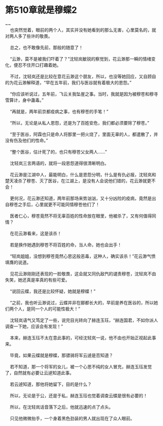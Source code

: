 # 第510章就是穆蝶2
~~<br>&nbsp;&nbsp;&nbsp;&nbsp;也突然觉着，眼前的两个人，其实并没有她看到的那么无害，心里莫名的，就对两人多了些许的敬畏。<br><br>&nbsp;&nbsp;&nbsp;&nbsp;总之，也不敢像先前，那般的随意了！<br><br>&nbsp;&nbsp;&nbsp;&nbsp;“云渺，莫不是被我们吓着了？”沈轻岚敏锐的察觉到，花云渺那一瞬的情绪变化，便忍不住开口打趣着她。<br><br>&nbsp;&nbsp;&nbsp;&nbsp;不过，沈轻岚还是比较在意花云渺这个朋友，所以，也没等她回应，又自顾自的为花云渺解释道，“早在五年前，我们与医谷就有着极大的恩怨。”<br><br>&nbsp;&nbsp;&nbsp;&nbsp;“你应该听说过，五年前，飞云关我坠崖之事。当时，我就是因为被穆苍和穆寻雪算计，身中蛊毒。”<br><br>&nbsp;&nbsp;&nbsp;&nbsp;“再就是，两年前京都疫病之事，也有穆苍的手笔！”<br><br>&nbsp;&nbsp;&nbsp;&nbsp;“所以，无论是从私人恩怨，还是为了百姓安危，我们都必须要除了穆苍。”<br><br>&nbsp;&nbsp;&nbsp;&nbsp;“至于医谷，阿霖也只是命人将那里一把火烧了，里面无辜的人，都遣散了，并没有伤及他们的性命。”<br><br>&nbsp;&nbsp;&nbsp;&nbsp;“整个医谷，估计死了的，也只有穆苍父女两人……”<br><br>&nbsp;&nbsp;&nbsp;&nbsp;沈轻岚三言两语的，就将一段恩怨道得很清晰明白。<br><br>&nbsp;&nbsp;&nbsp;&nbsp;花云渺是江湖中人，最能明白，什么是恩怨分明，什么是有仇必报，沈轻岚和楚天凌杀了穆苍、灭了医谷，在江湖上，是没有人会说他们错的，花云渺就更不会！<br><br>&nbsp;&nbsp;&nbsp;&nbsp;更何况，花云渺还知道，两年前那场来势汹汹，又十分凶险的疫病，竟然是出自穆苍之手后，心里就更不可能同情穆苍他们了！<br><br>&nbsp;&nbsp;&nbsp;&nbsp;医者仁心，穆苍竟然不将无辜百姓的性命放在眼里，他被杀了，又有何值得同情？<br><br>&nbsp;&nbsp;&nbsp;&nbsp;在花云渺看来，这是该杀！<br><br>&nbsp;&nbsp;&nbsp;&nbsp;若是换作她遇到穆苍不将百姓的命，当人命，她也会出手！<br><br>&nbsp;&nbsp;&nbsp;&nbsp;“轻岚姐姐，没想到穆苍竟然心思这般恶毒，这种人，确实该杀！”花云渺气愤填膺的说道。<br><br>&nbsp;&nbsp;&nbsp;&nbsp;见花云渺刚刚还表现的一脸敬畏，这会就又同仇敌忾的谴责穆苍，沈轻岚不由失笑，她还真是率真的有些可爱。<br><br>&nbsp;&nbsp;&nbsp;&nbsp;“说回云蝶，我还是比较怀疑，她就是穆蝶！”<br><br>&nbsp;&nbsp;&nbsp;&nbsp;“之前，我也听云渺说过，云蝶并非在郦都长大的，早前是养在医谷的，所以她们两个人，是同一个人的可能性极大！”<br><br>&nbsp;&nbsp;&nbsp;&nbsp;沈轻岚语气又笃定了一些，说完目光转向了赫连玉珏，“赫连国君，不如你派人调查一下她，应该会有发现！”<br><br>&nbsp;&nbsp;&nbsp;&nbsp;本来，赫连玉珏不太在意此事的，可经沈轻岚一说，他不由也开始正视起此事来。<br><br>&nbsp;&nbsp;&nbsp;&nbsp;毕竟，如果云蝶就是穆蝶，那骠骑将军云逴是否知道？<br><br>&nbsp;&nbsp;&nbsp;&nbsp;若不知道，那一个将军的女儿，被一个心思不纯的女人冒充，赫连玉珏发觉了，自然就有必要让云逴知道此事。<br><br>&nbsp;&nbsp;&nbsp;&nbsp;若云逴知道，那他将她留下，目的是什么？<br><br>&nbsp;&nbsp;&nbsp;&nbsp;所以，无论是于公，还是于私，赫连玉珏也觉着调查云蝶是很有必要的！<br><br>&nbsp;&nbsp;&nbsp;&nbsp;所以，在沈轻岚话音落下之后，他就迅速的点了点头。<br><br>&nbsp;&nbsp;&nbsp;&nbsp;只见他微微抬手，一个身着黑色劲装的男人就出现在了众人眼前。<br><br>
                    

<script>_fwqdsqadxfw()</script>
<div><script>_dfwf1dw();</script></div>
<div><script>_dfwf1agdw();</script></div>
                